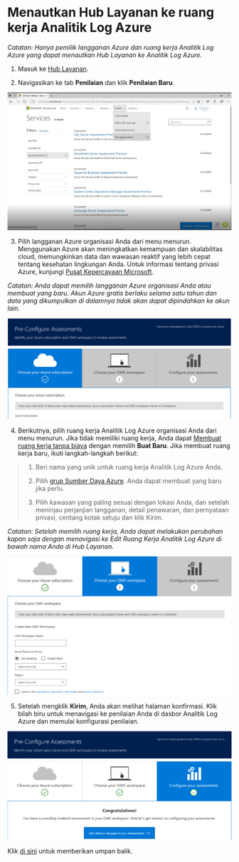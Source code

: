 # <a name="link-services-hub-to-an-azure-log-analytics-workspace"></a>Menautkan Hub Layanan ke ruang kerja Analitik Log Azure

*Catatan: Hanya pemilik langganan Azure dan ruang kerja Analitik Log Azure yang dapat menautkan Hub Layanan ke Analitik Log Azure.*

1.  Masuk ke [Hub Layanan](https://serviceshub.microsoft.com).

2.  Navigasikan ke tab **Penilaian** dan klik **Penilaian Baru**.

![Gambar KB Kesehatan Menautkan Analitik Log Azure 1](health-kb-linkoms1.png)

3.  Pilih langganan Azure organisasi Anda dari menu menurun. Menggunakan Azure akan meningkatkan kemampuan dan skalabilitas cloud, memungkinkan data dan wawasan reaktif yang lebih cepat tentang kesehatan lingkungan Anda. Untuk informasi tentang privasi Azure, kunjungi [Pusat Kepercayaan Microsoft](https://www.microsoft.com/en-us/TrustCenter/Privacy/default.aspx).

*Catatan: Anda dapat memilih langganan Azure organisasi Anda atau membuat yang baru. Akun Azure gratis berlaku selama satu tahun dan data yang dikumpulkan di dalamnya tidak akan dapat dipindahkan ke akun lain.*

![Gambar KB Kesehatan Menautkan Analitik Log Azure 2](health-kb-linkoms2.png)

4.  Berikutnya, pilih ruang kerja Analitik Log Azure organisasi Anda dari menu menurun. Jika tidak memiliki ruang kerja, Anda dapat [Membuat ruang kerja tanpa biaya](https://www.microsoft.com/en-us/cloud-platform/operations-management-suite) dengan memilih **Buat Baru**. Jika membuat ruang kerja baru, ikuti langkah-langkah berikut:

> 1.  Beri nama yang unik untuk ruang kerja Analitik Log Azure Anda.
> 
> 2.  Pilih [grup Sumber Daya Azure](https://docs.microsoft.com/en-us/azure/azure-resource-manager/resource-group-overview). Anda dapat membuat yang baru jika perlu.
> 
> 3.  Pilih kawasan yang paling sesuai dengan lokasi Anda, dan setelah meninjau perjanjian langganan, detail penawaran, dan pernyataan privasi, centang kotak setuju dan klik Kirim.

*Catatan: Setelah memilih ruang kerja, Anda dapat melakukan perubahan kapan saja dengan menavigasi ke Edit Ruang Kerja Analitik Log Azure di bawah nama Anda di Hub Layanan.*

![Gambar KB Kesehatan Menautkan Analitik Log Azure 3](health-kb-linkoms3.png)

5.  Setelah mengklik **Kirim**, Anda akan melihat halaman konfirmasi. Klik bilah biru untuk menavigasi ke penilaian Anda di dasbor Analitik Log Azure dan memulai konfigurasi penilaian.

![Gambar KB Kesehatan Menautkan Analitik Log Azure 4](health-kb-linkoms4.png)

 

Klik <a href="mailto:SHub_Feedback_RC@Microsoft.com?subject=Resource%20Center%20Feedback%3A%20%3CInsert%20feedback%20topic%3E%3E&amp;body=%3C%3Cplease%20submit%20your%20feedback%20with%20enough%20detail%20on%20the%20problem%2C%20reproduction%20steps%20and%20what%20you%20desire%20to%20happen%3E%3E" target="_blank">di sini</a> untuk memberikan umpan balik.
